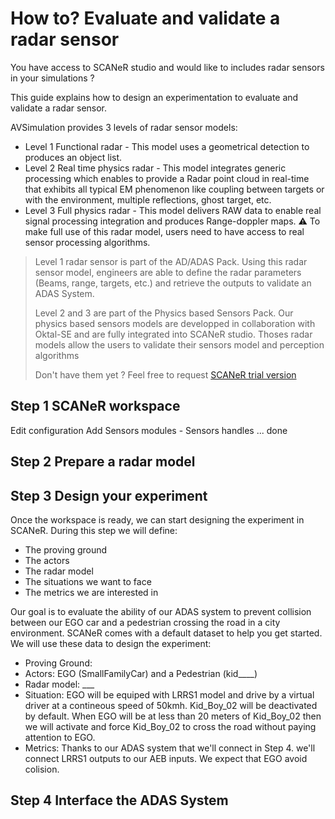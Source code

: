 # How to? Evaluate and validate a radar sensor

You have access to SCANeR studio and would like to includes radar sensors in your simulations ? 

This guide explains how to design an experimentation to evaluate and validate a radar sensor.

AVSimulation provides 3 levels of radar sensor models: 

- Level 1 Functional radar - This model uses a geometrical detection to produces an object list.
- Level 2 Real time physics radar - This model integrates generic processing which enables to provide a Radar point cloud in real-time that exhibits all typical EM phenomenon like coupling between targets or with the environment, multiple reflections, ghost target, etc.
- Level 3 Full physics radar - This model delivers RAW data to enable real signal processing integration and produces Range-doppler maps. :warning: To make full use of this radar model, users need to have access to real sensor processing algorithms.

>Level 1 radar sensor is part of the AD/ADAS Pack. Using this radar sensor model, engineers are able to define the radar parameters (Beams, range, targets, etc.) and retrieve the outputs to validate an ADAS System.
>
>Level 2 and 3 are part of the Physics based Sensors Pack. Our physics based sensors models are developped in collaboration with Oktal-SE and are fully integrated into SCANeR studio. Thoses radar models allow the users to validate their sensors model and perception algorithms
>
>Don't have them yet ? Feel free to request [SCANeR trial version](https://www.avsimulation.com/scaner-studio-trial/)

## Step 1 SCANeR workspace 
Edit configuration
Add Sensors modules - Sensors handles ...
done 
## Step 2 Prepare a radar model


## Step 3 Design your experiment
Once the workspace is ready, we can start designing the experiment in SCANeR.
During this step we will define:
- The proving ground
- The actors
- The radar model 
- The situations we want to face
- The metrics we are interested in

Our goal is to evaluate the ability of our ADAS system to prevent collision between our EGO car and a pedestrian crossing the road in a city environment. SCANeR comes with a default dataset to help you get started. We will use these data to design the experiment:
- Proving Ground: 
- Actors: EGO (SmallFamilyCar) and a Pedestrian (kid____)
- Radar model: ___
- Situation: EGO will be equiped with LRRS1 model and drive by a virtual driver at a contineous speed of 50kmh. Kid_Boy_02 will be deactivated by default. When EGO will be at less than 20 meters of Kid_Boy_02 then we will activate and force Kid_Boy_02 to cross the road without paying attention to EGO.
- Metrics: Thanks to our ADAS system that we'll connect in Step 4. we'll connect LRRS1 outputs to our AEB inputs. We expect that EGO avoid colision.

## Step 4 Interface the ADAS System
